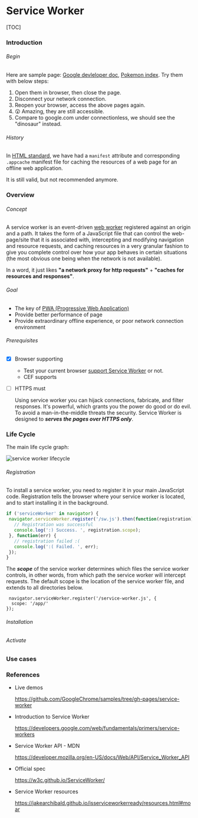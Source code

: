 # Service Worker 

[TOC]


### Introduction

###### Begin

Here are sample page: [Google devleloper doc](https://developers.google.com/web/ilt/pwa/introduction-to-service-worker), [Pokemon index](https://pokedex.org/). Try them with below steps:

1. Open them in browser, then close the page.
2. Disconnect your network connection.
3. Reopen your browser, access the above pages again. 
4. 😲 Amazing, they are still accessible.
5. Compare to google.com under connectionless, we should see the "dinosaur" instead.


###### History

In [HTML standard](https://html.spec.whatwg.org/multipage/offline.html#offline), we have had a `manifest` attribute and corresponding `.appcache` manifest file for caching the resources of a web page for an offline web application.

It is still valid, but not recommended anymore. 


### Overview

###### Concept

A service worker is an event-driven [web worker](https://developer.mozilla.org/en-US/docs/Web/API/Worker) registered against an origin and a path. It takes the form of a JavaScript file that can control the web-page/site that it is associated with, intercepting and modifying navigation and resource requests, and caching resources in a very granular fashion to give you complete control over how your app behaves in certain situations (the most obvious one being when the network is not available).

In a word, it just likes **"a network proxy for http requests"**  +  **"caches for resources and responses"**.


###### Goal

- The key of [PWA (Progressive Web Application)](https://developer.mozilla.org/en-US/docs/Web/Progressive_web_apps/Introduction)
- Provide better performance of page
- Provide extraordinary offline experience, or poor network connection environment


###### Prerequisites

- [x] Browser supporting

  - Test your current browser [support Service Worker](https://jakearchibald.github.io/isserviceworkerready/) or not.
  - CEF supports

- [ ] HTTPS must

  Using service worker you can hijack connections, fabricate, and filter responses. 
  It's powerful, which grants you the power do good or do evil. To avoid a man-in-the-middle threats the security. Service Worker is designed to ***serves the pages over HTTPS only***.

   


### Life Cycle



The main life cycle graph:

![service worker lifecycle](https://developers.google.com/web/fundamentals/primers/service-workers/images/sw-lifecycle.png)

###### Registration

To install a service worker, you need to register it in your main JavaScript code. Registration tells the browser where your service worker is located, and to start installing it in the background. 


```javascript
if ('serviceWorker' in navigator) {
 navigator.serviceWorker.register('/sw.js').then(function(registration) {
   // Registration was successful
   console.log(':) Success. ', registration.scope);
 }, function(err) {
   // registration failed :(
   console.log(':( Failed. ', err);
 });
}
```

The ***scope*** of the service worker determines which files the service worker controls, in other words, from which path the service worker will intercept requests. The default scope is the location of the service worker file, and extends to all directories below. 

```
 navigator.serviceWorker.register('/service-worker.js', {
  scope: '/app/'
});
```

###### Installation

###### Activate








### Use cases








### References

- Live demos

  https://github.com/GoogleChrome/samples/tree/gh-pages/service-worker

- Introduction to Service Worker

  https://developers.google.com/web/fundamentals/primers/service-workers

- Service Worker API - MDN

  https://developer.mozilla.org/en-US/docs/Web/API/Service_Worker_API

- Official spec

  https://w3c.github.io/ServiceWorker/

- Service Worker resources

  https://jakearchibald.github.io/isserviceworkerready/resources.html#moar

